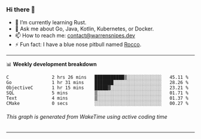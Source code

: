 ### Hi there 👋

- 🌱 I’m currently learning Rust.
- 💬 Ask me about Go, Java, Kotlin, Kubernetes, or Docker.
- 📫 How to reach me: contact@warrensnipes.dev
- ⚡ Fun fact: I have a blue nose pitbull named [Rocco](https://i.imgur.com/iLsSCKu.jpg).

-------

📊 **Weekly development breakdown**
<!--START_SECTION:waka-->

```text
C                2 hrs 26 mins   ███████████▒░░░░░░░░░░░░░   45.11 %
Go               1 hr 31 mins    ███████░░░░░░░░░░░░░░░░░░   28.26 %
ObjectiveC       1 hr 15 mins    █████▓░░░░░░░░░░░░░░░░░░░   23.21 %
SQL              5 mins          ▒░░░░░░░░░░░░░░░░░░░░░░░░   01.71 %
Text             4 mins          ▒░░░░░░░░░░░░░░░░░░░░░░░░   01.37 %
CMake            0 secs          ░░░░░░░░░░░░░░░░░░░░░░░░░   00.27 %
```

<!--END_SECTION:waka-->
###### *This graph is generated from WakeTime using active coding time*
-------
